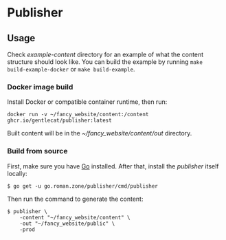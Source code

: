 # Publisher

## Usage

Check *example-content* directory for an example of what the content structure should look like.
You can build the example by running `make build-example-docker` or `make build-example`.

### Docker image build

Install Docker or compatible container runtime, then run:

```shell
docker run -v ~/fancy_website/content:/content ghcr.io/gentlecat/publisher:latest
```

Built content will be in the *~/fancy_website/content/out* directory.

### Build from source

First, make sure you have [Go](https://golang.org/doc/install) installed. After that, install the *publisher* itself locally:

```shell
$ go get -u go.roman.zone/publisher/cmd/publisher
```

Then run the command to generate the content:

```shell
$ publisher \
    -content "~/fancy_website/content" \
    -out "~/fancy_website/public" \
    -prod
```

